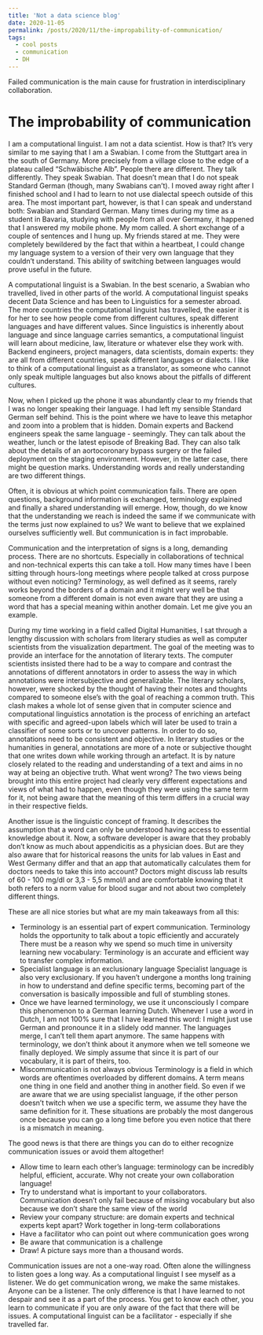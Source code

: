 ```yaml
---
title: 'Not a data science blog'
date: 2020-11-05
permalink: /posts/2020/11/the-impropability-of-communication/
tags:
  - cool posts
  - communication
  - DH
---
```


Failed communication is the main cause for frustration in interdisciplinary collaboration. 

The improbability of communication
======
I am a computational linguist. I am not a data scientist. How is that? It’s very similar to me saying that I am a Swabian. I come from the Stuttgart area in the south of Germany. More precisely from a village close to the edge of a plateau called “Schwäbische Alb”. People there are different. They talk differently. They speak Swabian. That doesn’t mean that I do not speak Standard German (though, many Swabians can’t). I moved away right after I finished school and I had to learn to not use dialectal speech outside of this area. The most important part, however, is that I can speak and understand both: Swabian and Standard German. Many times during my time as a student in Bavaria, studying with people from all over Germany, it happened that I answered my mobile phone. My mom called. A short exchange of a couple of sentences and I hung up. My friends stared at me. They were completely  bewildered by the fact that within a heartbeat, I could change my language system to a version of their very own language that they couldn’t understand. This ability of switching between languages would prove useful in the future.

A computational linguist is a Swabian. In the best scenario, a Swabian who travelled, lived in other parts of the world. A computational linguist speaks decent Data Science and has been to Linguistics for a semester abroad. The more countries the computational linguist has travelled, the easier it is for her to see how people come from different cultures, speak different languages and have different values. Since linguistics is inherently about language and since language carries semantics, a computational linguist will learn about medicine, law, literature or whatever else they work with. Backend engineers, project managers, data scientists, domain experts: they are all from different countries, speak different languages or dialects. I like to think of a computational linguist as a translator, as someone who cannot only speak multiple languages but also knows about the pitfalls of different cultures.

Now, when I picked up the phone it was abundantly clear to my friends that I was no longer speaking their language. I had left my sensible Standard German self behind. This is the point where we have to leave this metaphor and zoom into a problem that is hidden. Domain experts and Backend engineers speak the same language - seemingly. They can talk about the weather, lunch or the latest episode of Breaking Bad. They can also talk about the details of an aortocoronary bypass surgery or the failed deployment on the staging environment. However, in the latter case, there might be question marks. Understanding words and really understanding are two different things.

Often, it is obvious at which point communication fails. There are open questions, background information is exchanged, terminology explained and finally a shared understanding will emerge. How, though, do we know that the understanding we reach is indeed the same if we communicate with the terms just now explained to us? We want to believe that we explained ourselves sufficiently well. But communication is in fact improbable. 

Communication and the interpretation of signs is a long, demanding process. There are no shortcuts. Especially in collaborations of technical and non-technical experts this can take a toll. How many times have I been sitting through hours-long meetings where people talked at cross purpose without even noticing? Terminology, as well defined as it seems, rarely works beyond the borders of a domain and it might very well be that someone from a different domain is not even aware that they are using a word that has a special meaning within another domain. Let me give you an example.
 
During my time working in a field called Digital Humanities, I sat through a lengthy discussion with scholars from literary studies as well as computer scientists from the visualization department. The goal of the meeting was to provide an interface for the annotation of literary texts. The computer scientists insisted there had to be a way to compare and contrast the annotations of different annotators in order to assess the way in which annotations were intersubjective and generalizable. The literary scholars, however, were shocked by the thought of having their notes and thoughts compared to someone else’s with the goal of reaching a common truth. This clash makes a whole lot of sense given that in computer science and computational linguistics annotation is the process of enriching an artefact with specific and agreed-upon labels which will later be used to train a classifier of some sorts or to uncover patterns. In order to do so, annotations need to be consistent and objective. In literary studies or the humanities in general, annotations are more of a note or subjective thought that one writes down while working through an artefact. It is by nature closely related to the reading and understanding of a text and aims in no way at being an objective truth.
What went wrong? The two views being brought into this entire project had clearly very different expectations and views of what had to happen, even though they were using the same term for it, not being aware that the meaning of this term differs in a crucial way in their respective fields. 

Another issue is the linguistic concept of framing. It describes the assumption that a word can only be understood having access to essential knowledge about it. Now, a software developer is aware that they probably don’t know as much about appendicitis as a physician does. But are they also aware that for historical reasons the units for lab values in East and West Germany differ and that an app that automatically calculates them for doctors needs to take this into account? Doctors might discuss lab results of 60 - 100 mg/dl or 3,3 - 5,5 mmol/l and are comfortable knowing that it both refers to a norm value for blood sugar and not about two completely different things.

These are all nice stories but what are my main takeaways from all this: 
* Terminology is an essential part of expert communication. Terminology holds the opportunity to talk about a topic efficiently and accurately 
There must be a reason why we spend so much time in university learning new vocabulary: Terminology is an accurate and efficient way to transfer complex information.
* Specialist language is an exclusionary language
Specialist language is also very exclusionary. If you haven’t undergone a months long training in how to understand and define specific terms, becoming part of the conversation is basically impossible and full of stumbling stones. 
* Once we have learned terminology, we use it unconsciously
I compare this phenomenon to a German learning Dutch. Whenever I use a word in Dutch, I am not 100% sure that I have learned this word: I might just use German and pronounce it in a slidely odd manner. The languages merge, I can’t tell them apart anymore. The same happens with terminology, we don’t think about it anymore when we tell someone we finally deployed. We simply assume that since it is part of our vocabulary, it is part of theirs, too.
* Miscommunication is not always obvious
Terminology is a field in which words are oftentimes overloaded by different domains. A term means one thing in one field and another thing in another field. So even if we are aware that we are using specialist language, if the other person doesn’t twitch when we use a specific term, we assume they have the same definition for it. These situations are probably the most dangerous once because you can go a long time before you even notice that there is a mismatch in meaning.

The good news is that there are things you can do to either recognize communication issues or avoid them altogether!
* Allow time to learn each other’s language: terminology can be incredibly helpful, efficient, accurate. Why not create your own collaboration language!
* Try to understand what is important to your collaborators. Communication doesn’t only fail because of missing vocabulary but also because we don’t share the same view of the world
* Review your company structure: are domain experts and technical experts kept apart?
Work together in long-term collaborations
* Have a facilitator who can point out where communication goes wrong
* Be aware that communication is a challenge 
* Draw! A picture says more than a thousand words.

Communication issues are not a one-way road. Often alone the willingness to listen goes a long way. As a computational linguist I see myself as a listener. We do get communication wrong, we make the same mistakes. Anyone can be a listener. The only difference is that I have learned to not despair and see it as a part of the process. You get to know each other, you learn to communicate if you are only aware of the fact that there will be issues. A computational linguist can be a facilitator - especially if she travelled far.

